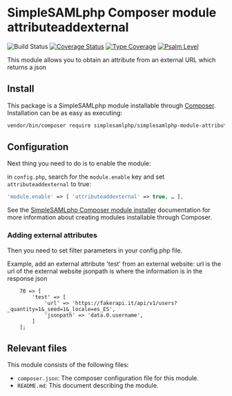 # SimpleSAMLphp Composer module attributeaddexternal

![Build Status](https://github.com/jmoral/simplesamlphp-module-attributeaddexternal/actions/workflows/php.yml/badge.svg?branch=master)
[![Coverage Status](https://codecov.io/gh/jmoral/simplesamlphp-module-attributeaddexternal/branch/master/graph/badge.svg)](https://codecov.io/gh/jmoral/simplesamlphp-module-attributeaddexternal)
[![Type Coverage](https://shepherd.dev/github/jmoral/simplesamlphp-module-attributeaddexternal/coverage.svg)](https://shepherd.dev/github/jmoral/simplesamlphp-module-attributeaddexternal)
[![Psalm Level](https://shepherd.dev/github/jmoral/simplesamlphp-module-attributeaddexternal/level.svg)](https://shepherd.dev/github/jmoral/simplesamlphp-module-attributeaddexternal)

This module allows you to obtain an attribute from an external URL which returns a json
## Install

This package is a SimpleSAMLphp module installable through
[Composer](https://getcomposer.org/). Installation can be as easy as executing:

```bash
vendor/bin/composer require simplesamlphp/simplesamlphp-module-attributeaddexternal
```

## Configuration

Next thing you need to do is to enable the module:

in `config.php`, search for the `module.enable` key and set `attributeaddexternal` to true:

```php
'module.enable' => [ 'attributeaddexternal' => true, … ],
```

See the [SimpleSAMLphp Composer module installer](https://github.com/simplesamlphp/composer-module-installer)
documentation for more information about creating modules installable through Composer.

### Adding external attributes

Then you need to set filter parameters in your config.php file.

Example, add an external attribute 'test' from an external website:
url is the url of the external website
jsonpath is where the information is in the response json
```
    70 => [
        'test' => [
            'url' => 'https://fakerapi.it/api/v1/users?_quantity=1&_seed=1&_locale=es_ES',
            'jsonpath' => 'data.0.username',
        ]
    ];

```

## Relevant files

This module consists of the following files:

- `composer.json`: The composer configuration file for this module.
- `README.md`: This document describing the module.
